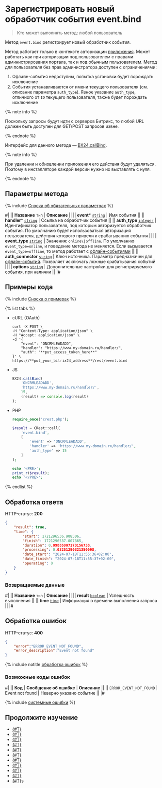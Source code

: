 # Зарегистрировать новый обработчик события event.bind

> Кто может выполнять метод: любой пользователь

Метод `event.bind` регистрирует новый обработчик события. 

Метод работает только в контексте авторизации [приложения](../../settings/app-installation/index.md). Может работать как при авторизации под пользователем с правами администрирования портала, так и под обычным пользователем. Метод для пользователя без прав администратора доступен с ограничениями:

1. Офлайн-события недоступны, попытка установки будет порождать исключение
2. События устанавливаются от имени текущего пользователя (см. описание параметра `auth_type`). Явное указание `auth_type`, отличного от `ID` текущего пользователя, также будет порождать исключение

{% note info %}

Поскольку запросы будут идти с серверов Битрикс, то любой URL должен быть доступен для GET/POST запросов извне.

{% endnote %}

Интерфейс для данного метода — [BX24.callBind](../../sdk/bx24-js-sdk/how-to-call-rest-methods/bx24-call-bind.md).

{% note info %}

При удалении и обновлении приложения его действия будут удаляться. Поэтому в инсталляторе каждой версии нужно их выставлять с нуля.

{% endnote %}

## Параметры метода

{% include [Сноска об обязательных параметрах](../../_includes/required.md) %}

#|
|| **Название**
`тип` | **Описание** ||
|| **event***
[`string`](../data-types.md) | Имя события ||
|| **handler***
[`string`](../data-types.md) | Ссылка на обработчик события ||
|| **auth_type**
[`integer`](../data-types.md) | Идентификатор пользователя, под которым авторизуется обработчик события. По умолчанию будет использоваться авторизация пользователя, действия которого привели к срабатыванию события ||
|| **event_type**
[`string`](../data-types.md) | Значения: `online\|offline`. По умолчанию `event_type=online`, и поведение метода не меняется. Если вызывается `event_type=offline`, то метод работает с [офлайн-событиями](./offline-events.md) ||
|| **auth_connector**
[`string`](../data-types.md) |  Ключ источника. Параметр предназначен для [офлайн-событий](./offline-events.md). Позволяет исключать ложные срабатывания событий ||
|| **options**
[`string`](../data-types.md) | Дополнительные настройки для регистрируемого события, при наличии ||
|#

## Примеры кода

{% include [Сноска о примерах](../../_includes/examples.md) %}

{% list tabs %}

- cURL (OAuth)

    ```curl
    curl -X POST \
    -H "Content-Type: application/json" \
    -H "Accept: application/json" \
    -d '{
        "event": "ONCRMLEADADD",
        "handler": "https://www.my-domain.ru/handler/",
        "auth": "**put_access_token_here**"
    }' \
    https://**put_your_bitrix24_address**/rest/event.bind
    ```

- JS

    ```js
    BX24.callBind(
        'ONCRMLEADADD',
        'https://www.my-domain.ru/handler/',
        15,
        (result) => console.log(result)
    );
    ```

- PHP

    ```php
    require_once('crest.php');

    $result = CRest::call(
        'event.bind',
        [
            'event' => 'ONCRMLEADADD',
            'handler' => 'https://www.my-domain.ru/handler/',
            'auth_type' => 15
        ]
    );

    echo '<PRE>';
    print_r($result);
    echo '</PRE>';
    ```

{% endlist %}

## Обработка ответа

HTTP-статус: **200**

```json
{
    "result": true,
    "time": {
        "start": 1721296536.908506,
        "finish": 1721296537.007365,
        "duration": 0.09885907173156738,
        "processing": 0.03251290321350098,
        "date_start": "2024-07-18T11:55:36+02:00",
        "date_finish": "2024-07-18T11:55:37+02:00",
        "operating": 0
    }
}
```

### Возвращаемые данные

#|
|| **Название**
`тип` | **Описание** ||
|| **result**
[`boolean`](../data-types.md) | Успешность выполнения ||
|| **time**
[`time`](../data-types.md) | Информация о времени выполнения запроса ||
|#

## Обработка ошибок

HTTP-статус: **400**

```json
{
    "error":"ERROR_EVENT_NOT_FOUND",
    "error_description":"Event not found"
}
```

{% include notitle [обработка ошибок](../../_includes/error-info.md) %}

### Возможные коды ошибок

#|
|| **Код** | **Cообщение об ошибке** | **Описание** ||
|| `ERROR_EVENT_NOT_FOUND` | Event not found | Неверно указано событие ||
|#

{% include [системные ошибки](../../_includes/system-errors.md) %}

## Продолжите изучение

- [{#T}](./events.md)
- [{#T}](./event-get.md)
- [{#T}](./event-unbind.md)
- [{#T}](./safe-event-handlers.md)
- [{#T}](./offline-events.md)
- [{#T}](./event-offline-list.md)
- [{#T}](./event-offline-get.md)
- [{#T}](./event-offline-clear.md)
- [{#T}](./event-offline-error.md)
- [{#T}](./on-offline-event.md)
- [{#T}](../../tutorials/openlines/example-connector.md)s
